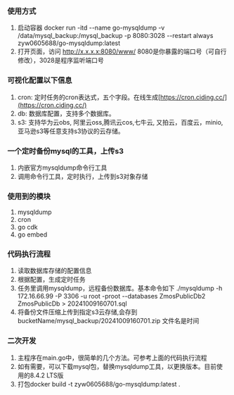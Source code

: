 ### 使用方式
1. 启动容器
   docker run -itd --name go-mysqldump -v /data/mysql_backup:/mysql_backup -p 8080:3028 --restart always zyw0605688/go-mysqldump:latest
2. 打开页面，访问
   http://x.x.x.x:8080/www/
   8080是你暴露的端口号（可自行修改），3028是程序监听端口号


### 可视化配置以下信息
1. cron: 定时任务的cron表达式，五个字段。在线生成[https://cron.ciding.cc/](https://cron.ciding.cc/)
2. db: 数据库配置，支持多个数据库。
3. s3: 支持华为云obs, 阿里云oss,腾讯云cos,七牛云, 又拍云，百度云，minio,亚马逊s3等任意支持s3协议的云存储。


### 一个定时备份mysql的工具，上传s3
1. 内嵌官方mysqldump命令行工具
2. 调用命令行工具，定时执行，上传到s3对象存储


### 使用到的模块
1. mysqldump
2. cron
3. go cdk
4. go embed


### 代码执行流程
1. 读取数据库存储的配置信息
2. 根据配置，生成定时任务
3. 任务里调用mysqldump，远程备份数据库。基本命令如下
   ./mysqldump -h 172.16.66.99 -P 3306 -u root -proot --databases ZmosPublicDb2 ZmosPublicDb > 20241009160701.sql
4. 将备份文件压缩上传到指定s3云存储,会存到bucketName/mysql_backup/20241009160701.zip 文件名是时间


### 二次开发
1. 主程序在main.go中，很简单的几个方法。可参考上面的代码执行流程
2. 如有需要，可以下载mysql包，替换mysqldump工具，以更换版本。目前使用的8.4.2 LTS版
3. 打包docker build -t zyw0605688/go-mysqldump:latest .